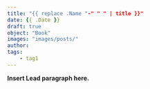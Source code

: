 ```yaml
---
title: "{{ replace .Name "-" " " | title }}"
date: {{ .Date }}
draft: true
object: "Book"
images: "images/posts/"
author:
tags:
    - tag1
---
```


**Insert Lead paragraph here.**

